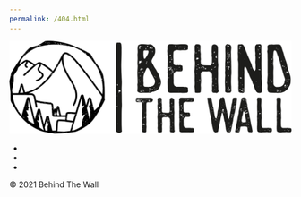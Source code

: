 ```yaml
---
permalink: /404.html
---
```

<!DOCTYPE html>
<html>

<head>
    <link rel="stylesheet" href="404.css">
    <link rel="stylesheet" href="https://cdnjs.cloudflare.com/ajax/libs/font-awesome/5.15.1/css/all.min.css">
</head>

<body>

<div>
    <img class="behind-the-wall" src="404/assets/logo.svg" style="width:600px" />
</div>
<!-- <div class="copyright">Something big is coming</div> -->
<div class="hover-effect4">
	<ul>
		<li><a href="https://www.youtube.com/channel/UClKiLfRtr7JED8NnvkV-iCA" title="Youtube"><i class="fab fa-youtube"></i></a></li>
		<li><a href="https://www.instagram.com/behindthewallclimbing" title="Instagram"><i class="fab fa-instagram"></i></a></li>
		<li><a href="https://www.patreon.com/behindthewallclimbing" title="Patreon"><i class="fab fa-patreon"></i></a></li>
	</ul>
</div>
<div class="copyright">&copy; 2021 Behind The Wall</div>
</body>

</html>